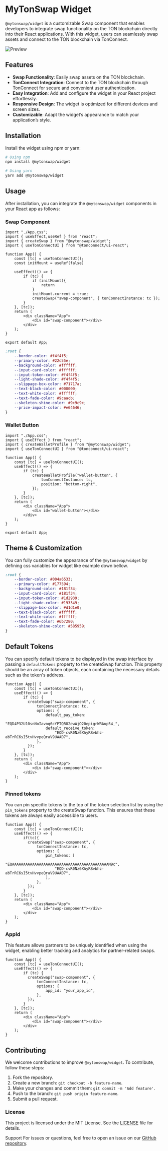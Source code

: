 # MyTonSwap Widget

`@mytonswap/widget` is a customizable Swap component that enables developers to integrate swap functionality on the TON blockchain directly into their React applications. With this widget, users can seamlessly swap assets and connect to the TON blockchain via TonConnect.


![Preview](./assets/image.png)

## Features

- **Swap Functionality**: Easily swap assets on the TON blockchain.
- **TonConnect Integration**: Connect to the TON blockchain through TonConnect for secure and convenient user authentication.
- **Easy Integration**: Add and configure the widget in your React project effortlessly.
- **Responsive Design**: The widget is optimized for different devices and screen sizes.
- **Customizable**: Adapt the widget’s appearance to match your application’s style.

## Installation

Install the widget using npm or yarn:

```bash
# Using npm
npm install @mytonswap/widget

# Using yarn
yarn add @mytonswap/widget
```
## Usage

After installation, you can integrate the `@mytonswap/widget` components in your React app as follows:

### Swap Component

```tsx
import "./App.css";
import { useEffect,useRef } from "react";
import { createSwap } from "@mytonswap/widget";
import { useTonConnectUI } from "@tonconnect/ui-react";

function App() {
    const [tc] = useTonConnectUI();
    const initMount = useRef(false)

    useEffect(() => {
        if (tc) {
            if (initMount){
                return
            }
            initMount.current = true;
            createSwap("swap-component", { tonConnectInstance: tc });
        }
    }, [tc]);
    return (
        <div className="App">
            <div id="swap-component"></div>
        </div>
    );
}

export default App;
```
```css
:root {
    --border-color: #f4f4f5;
    --primary-color: #22c55e;
    --background-color: #ffffff;
    --input-card-color: #ffffff;
    --input-token-color: #f4f4f5;
    --light-shade-color: #f4f4f5;
    --slippage-box-color: #71717a;
    --text-black-color: #000000;
    --text-white-color: #ffffff;
    --text-fade-color: #9caacb;
    --skeleton-shine-color: #9c9c9c;
    --price-impact-color: #e64646;
}
```
### Wallet Button
```tsx
import "./App.css";
import { useEffect } from "react";
import { createWalletProfile } from "@mytonswap/widget";
import { useTonConnectUI } from "@tonconnect/ui-react";

function App() {
    const [tc] = useTonConnectUI();
    useEffect(() => {
        if (tc) {
            createWalletProfile("wallet-button", {
                tonConnectInstance: tc,
                position: "bottom-right",
            });
        }
    }, [tc]);
    return (
        <div className="App">
            <div id="wallet-button"></div>
        </div>
    );
}

export default App;
```



## Theme & Customization
You can fully customize the appearance of the `@mytonswap/widget` by defining css variables for widget like example down bellow.
```css
:root {
    --border-color: #004a6533;
    --primary-color: #177594;
    --background-color: #181f34;
    --input-card-color: #181f34;
    --input-token-color: #1d2939;
    --light-shade-color: #193349;
    --slippage-box-color: #d1d1e0;
    --text-black-color: #ffffff;
    --text-white-color: #ffffff;
    --text-fade-color: #6b7280;
    --skeleton-shine-color: #585959;
}
```
## Default Tokens
You can specify default tokens to be displayed in the swap interface by passing a `defaultTokens` property to the createSwap function. This property should be an array of token objects, each containing the necessary details such as the token's address.
```tsx
function App() {
    const [tc] = useTonConnectUI();
    useEffect(() => {
        if (tc) { 
          createSwap("swap-component", {
              tonConnectInstance: tc,
              options: {
                  default_pay_token:
                      "EQD4P32U10snNoIavoq6cYPTQR82ewAjO20epigrWRAup54_",
                  default_receive_token:
                      "EQD-cvR0Nz6XAyRBvbhz-abTrRC6sI5tvHvvpeQraV9UAAD7",
              },
          });
        }
    }, [tc]);
    return (
        <div className="App">
            <div id="swap-component"></div>
        </div>
    );
}
```
### Pinned tokens
You can pin specific tokens to the top of the token selection list by using the `pin_tokens` property to the createSwap function. This ensures that these tokens are always easily accessible to users.
```tsx
function App() {
    const [tc] = useTonConnectUI();
    useEffect(() => {
        if(tc){
          createSwap("swap-component", {
              tonConnectInstance: tc,
              options: {
                  pin_tokens: [
                      "EQAAAAAAAAAAAAAAAAAAAAAAAAAAAAAAAAAAAAAAAAAAAM9c",
                      "EQD-cvR0Nz6XAyRBvbhz-abTrRC6sI5tvHvvpeQraV9UAAD7",
                  ],
              },
          });
        }
    }, [tc]);
    return (
        <div className="App">
            <div id="swap-component"></div>
        </div>
    );
}
```

### AppId
This feature allows partners to be uniquely identified when using the widget, enabling better tracking and analytics for partner-related swaps.

```tsx
function App() {
    const [tc] = useTonConnectUI();
    useEffect(() => {
        if (tc) {
          createSwap("swap-component", {
              tonConnectInstance: tc,
              options: {
                  app_id: "your_app_id",
              },
          });
        }
    }, [tc]);
    return (
        <div className="App">
            <div id="swap-component"></div>
        </div>
    );
}
```


## Contributing

We welcome contributions to improve `@mytonswap/widget`. To contribute, follow these steps:

1. Fork the repository.
2. Create a new branch: `git checkout -b feature-name`.
3. Make your changes and commit them: `git commit -m 'Add feature'`.
4. Push to the branch: `git push origin feature-name`.
5. Submit a pull request.

### License
This project is licensed under the MIT License. See the [LICENSE](LICENSE) file for details.

Support
For issues or questions, feel free to open an issue on our [GitHub repository](https://github.com/mytonswap/widget/issues).